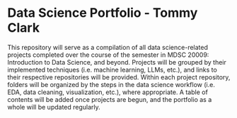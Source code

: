 # Data Science Portfolio - Tommy Clark

This repository will serve as a compilation of all data science-related projects completed over the course of the semester in MDSC 20009: Introduction to Data Science, and beyond. Projects will be grouped by their implemented techniques (i.e. machine learning, LLMs, etc.), and links to their respective repositories will be provided. Within each project repository, folders will be organized by the steps in the data science workflow (i.e. EDA, data cleaning, visualization, etc.), where appropriate. A table of contents will be added once projects are begun, and the portfolio as a whole will be updated regularly.
